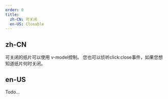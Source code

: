 ```yaml
---
order: 0
title:
  zh-CN: 可关闭
  en-US: Closable
---
```


## zh-CN

可关闭的纸片可以使用 v-model控制。 您也可以侦听click:close事件，如果您想知道纸片何时关闭。

## en-US

Todo...
